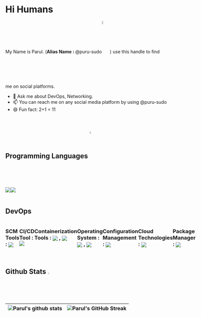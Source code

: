 # Hi Humans


My Name is Parul. (<b>Alias Name : </b>@puru-sudo<img src = "https://www.pinterest.com/pin/amazing-itachi-fanart-in-2021--603200943840573493/" width = 5% align = "center">) use this handle to find me on social platforms. 

- 💬 Ask me about DevOps, Networking.
- 📫 You can reach me on any social media platform by using @puru-sudo
- 😄 Fun fact: 2+1 = 11 

<br>
<h2> Programming Languages <img src = "https://media2.giphy.com/media/QssGEmpkyEOhBCb7e1/giphy.gif?cid=ecf05e47a0n3gi1bfqntqmob8g9aid1oyj2wr3ds3mg700bl&rid=giphy.gif" width = 4% align = "center"> </h2>
<div style="display:flex">
  <img  src ='https://img.shields.io/badge/Python-ED8F22?style=for-the-badge&logo=python&logoColor=white'>
  <img  src ='https://img.shields.io/badge/Bash-00599C?style=for-the-badge&logo=Bash&logoColor=white'>
 </div>
 
<br>
 
 <h2> DevOps </h2>
<div style="display:flex">
  <h3> SCM Tools : <img src = "https://img.shields.io/badge/github-323330?style=for-the-badge&logo=github&logoColor=F7DF1E" align = "center"> </h3>
  <h3> CI/CD Tool : <img src = "https://img.shields.io/badge/jenkins-blue?style=for-the-badge&logo=jenkins&logoColor=black" align = "center"> </h3>
  <h3> Containerization Tools : <img  src ='https://img.shields.io/badge/docker-white?style=for-the-badge&logo=docker&logoColor=blue' align = "center"> , <img  src ='https://img.shields.io/badge/kubernetes-1572B6?style=for-the-badge&logo=kubernetes&logoColor=white' align = "center"> </h3>
  <h3> Operating System : <img  src ='https://img.shields.io/badge/linux-323330?style=for-the-badge&logo=linux&logoColor=F7DF1E' align = "center"> , <img  src ='https://img.shields.io/badge/windows-ED7755?style=for-the-badge&logo=windows&logoColor=white' align = "center"> </h3>
  <h3> Configuration Management : <img src = "https://img.shields.io/badge/ansible-323330?style=for-the-badge&logo=ansible&logoColor=F7DF1E" align = "center"> </h3>
  <h3> Cloud Technologies : <img src = "https://img.shields.io/badge/Azure%20cloud-0089D6?style=for-the-badge&logo=microsoft-azure&logoColor=white" align = "center"> </h3>
  <h3> Package Manager : <img src = "https://img.shields.io/badge/helm-20232A?style=for-the-badge&logo=helm&logoColor=61DAFB" align = "center"> </h3> 
 </div>
  
 <br>
 
 
 

 <h2>Github Stats <img src="https://aoenexus.com/assets/loader.gif" width= 2% ></h2>
 
 | ![Parul's github stats](https://github-readme-stats.vercel.app/api?username=puru-sudo&show_icons=true&theme=dark) | ![Parul's GitHub Streak](https://github-readme-streak-stats.herokuapp.com/?user=puru-sudo&theme=dark) |
| --- | --- |
